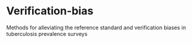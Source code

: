 # Verification-bias
Methods for alleviating the reference standard and verification biases in tuberculosis prevalence surveys
